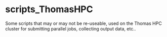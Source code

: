 # scripts_ThomasHPC
Some scripts that may or may not be re-useable, used on the Thomas HPC cluster for submitting parallel jobs, collecting output data, etc..
